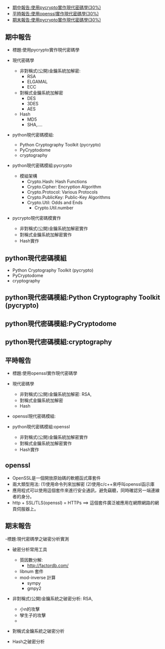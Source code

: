 ##
- [期中報告:使用pycrypto實作現代密碼學(30%)](#期中報告)
- [平時報告:使用openssl實作現代密碼學(30%)](#平時報告)
- [期末報告:使用pycrypto實作現代密碼學(30%)](#期末報告)


## 期中報告

- 標題:使用pycrypto實作現代密碼學

- 現代密碼學
  - 非對稱式(公開)金鑰系統加解密: 
    - RSA
    - ELGAMAL
    - ECC
  - 對稱式金鑰系統加解密
    - DES
    - 3DES
    - AES 
  - Hash
    - MD5
    - SHA,.... 
- python現代密碼模組:
  - Python Cryptography Toolkit (pycrypto)
  - PyCryptodome
  - cryptography 
- python現代密碼模組:pycrypto
  - 模組架構
    - Crypto.Hash: Hash Functions
    - Crypto.Cipher: Encryption Algorithm
    - Crypto.Protocol: Various Protocols
    - Crypto.PublicKey: Public-Key Algorithms
    - Crypto.Util: Odds and Ends
      - Crypto.Util.number 
- pycrypto現代密碼模實作
  - 非對稱式(公開)金鑰系統加解密實作
  - 對稱式金鑰系統加解密實作
  - Hash實作

## python現代密碼模組

- Python Cryptography Toolkit (pycrypto)
- PyCryptodome
- cryptography 

## python現代密碼模組:Python Cryptography Toolkit (pycrypto)

## python現代密碼模組:PyCryptodome

## python現代密碼模組:cryptography 

## 平時報告

- 標題:使用openssl實作現代密碼學

- 現代密碼學
  - 非對稱式(公開)金鑰系統加解密: RSA,
  - 對稱式金鑰系統加解密
  - Hash
- openssl現代密碼模組:

- python現代密碼模組:openssl
  - 非對稱式(公開)金鑰系統加解密實作
  - 對稱式金鑰系統加解密實作
  - Hash實作

## openssl

- OpenSSL是一個開放原始碼的軟體函式庫套件
- 兩大類型用法: (1)使用命令列來加解密  (2)使用c/c++來呼叫openssl函示庫
- 應用程式可以使用這個套件來進行安全通訊，避免竊聽，同時確認另一端連線者的身分。
- http + SSL/TLS(openssl) = HTTPs ==> 這個套件廣泛被應用在網際網路的網頁伺服器上。


## 期末報告

-標題:現代密碼學之破密分析實測

- 破密分析常用工具
  - 質因數分解:
    - http://factordb.com/
  - libnum 套件 
  - mod-inverse 計算
    - sympy
    - gmpy2 

- 非對稱式(公開)金鑰系統之破密分析: RSA,
  - 小n的攻擊
  - 孿生子的攻擊
  -  

- 對稱式金鑰系統之破密分析

- Hash之破密分析
